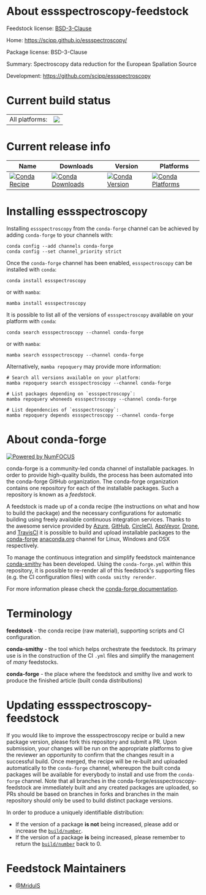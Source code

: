 About essspectroscopy-feedstock
===============================

Feedstock license: [BSD-3-Clause](https://github.com/conda-forge/essspectroscopy-feedstock/blob/main/LICENSE.txt)

Home: https://scipp.github.io/essspectroscopy/

Package license: BSD-3-Clause

Summary: Spectroscopy data reduction for the European Spallation Source

Development: https://github.com/scipp/essspectroscopy

Current build status
====================


<table><tr><td>All platforms:</td>
    <td>
      <a href="https://dev.azure.com/conda-forge/feedstock-builds/_build/latest?definitionId=26254&branchName=main">
        <img src="https://dev.azure.com/conda-forge/feedstock-builds/_apis/build/status/essspectroscopy-feedstock?branchName=main">
      </a>
    </td>
  </tr>
</table>

Current release info
====================

| Name | Downloads | Version | Platforms |
| --- | --- | --- | --- |
| [![Conda Recipe](https://img.shields.io/badge/recipe-essspectroscopy-green.svg)](https://anaconda.org/conda-forge/essspectroscopy) | [![Conda Downloads](https://img.shields.io/conda/dn/conda-forge/essspectroscopy.svg)](https://anaconda.org/conda-forge/essspectroscopy) | [![Conda Version](https://img.shields.io/conda/vn/conda-forge/essspectroscopy.svg)](https://anaconda.org/conda-forge/essspectroscopy) | [![Conda Platforms](https://img.shields.io/conda/pn/conda-forge/essspectroscopy.svg)](https://anaconda.org/conda-forge/essspectroscopy) |

Installing essspectroscopy
==========================

Installing `essspectroscopy` from the `conda-forge` channel can be achieved by adding `conda-forge` to your channels with:

```
conda config --add channels conda-forge
conda config --set channel_priority strict
```

Once the `conda-forge` channel has been enabled, `essspectroscopy` can be installed with `conda`:

```
conda install essspectroscopy
```

or with `mamba`:

```
mamba install essspectroscopy
```

It is possible to list all of the versions of `essspectroscopy` available on your platform with `conda`:

```
conda search essspectroscopy --channel conda-forge
```

or with `mamba`:

```
mamba search essspectroscopy --channel conda-forge
```

Alternatively, `mamba repoquery` may provide more information:

```
# Search all versions available on your platform:
mamba repoquery search essspectroscopy --channel conda-forge

# List packages depending on `essspectroscopy`:
mamba repoquery whoneeds essspectroscopy --channel conda-forge

# List dependencies of `essspectroscopy`:
mamba repoquery depends essspectroscopy --channel conda-forge
```


About conda-forge
=================

[![Powered by
NumFOCUS](https://img.shields.io/badge/powered%20by-NumFOCUS-orange.svg?style=flat&colorA=E1523D&colorB=007D8A)](https://numfocus.org)

conda-forge is a community-led conda channel of installable packages.
In order to provide high-quality builds, the process has been automated into the
conda-forge GitHub organization. The conda-forge organization contains one repository
for each of the installable packages. Such a repository is known as a *feedstock*.

A feedstock is made up of a conda recipe (the instructions on what and how to build
the package) and the necessary configurations for automatic building using freely
available continuous integration services. Thanks to the awesome service provided by
[Azure](https://azure.microsoft.com/en-us/services/devops/), [GitHub](https://github.com/),
[CircleCI](https://circleci.com/), [AppVeyor](https://www.appveyor.com/),
[Drone](https://cloud.drone.io/welcome), and [TravisCI](https://travis-ci.com/)
it is possible to build and upload installable packages to the
[conda-forge](https://anaconda.org/conda-forge) [anaconda.org](https://anaconda.org/)
channel for Linux, Windows and OSX respectively.

To manage the continuous integration and simplify feedstock maintenance
[conda-smithy](https://github.com/conda-forge/conda-smithy) has been developed.
Using the ``conda-forge.yml`` within this repository, it is possible to re-render all of
this feedstock's supporting files (e.g. the CI configuration files) with ``conda smithy rerender``.

For more information please check the [conda-forge documentation](https://conda-forge.org/docs/).

Terminology
===========

**feedstock** - the conda recipe (raw material), supporting scripts and CI configuration.

**conda-smithy** - the tool which helps orchestrate the feedstock.
                   Its primary use is in the construction of the CI ``.yml`` files
                   and simplify the management of *many* feedstocks.

**conda-forge** - the place where the feedstock and smithy live and work to
                  produce the finished article (built conda distributions)


Updating essspectroscopy-feedstock
==================================

If you would like to improve the essspectroscopy recipe or build a new
package version, please fork this repository and submit a PR. Upon submission,
your changes will be run on the appropriate platforms to give the reviewer an
opportunity to confirm that the changes result in a successful build. Once
merged, the recipe will be re-built and uploaded automatically to the
`conda-forge` channel, whereupon the built conda packages will be available for
everybody to install and use from the `conda-forge` channel.
Note that all branches in the conda-forge/essspectroscopy-feedstock are
immediately built and any created packages are uploaded, so PRs should be based
on branches in forks and branches in the main repository should only be used to
build distinct package versions.

In order to produce a uniquely identifiable distribution:
 * If the version of a package **is not** being increased, please add or increase
   the [``build/number``](https://docs.conda.io/projects/conda-build/en/latest/resources/define-metadata.html#build-number-and-string).
 * If the version of a package **is** being increased, please remember to return
   the [``build/number``](https://docs.conda.io/projects/conda-build/en/latest/resources/define-metadata.html#build-number-and-string)
   back to 0.

Feedstock Maintainers
=====================

* [@MridulS](https://github.com/MridulS/)

